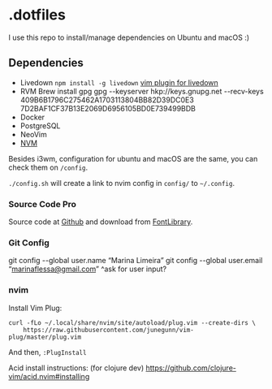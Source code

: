 # .dotfiles

I use this repo to install/manage dependencies on Ubuntu and macOS :)

## Dependencies

  - Livedown `npm install -g livedown` [vim plugin for livedown](https://github.com/shime/vim-livedown)
  - RVM
  Brew install gpg
  gpg --keyserver hkp://keys.gnupg.net --recv-keys 409B6B1796C275462A1703113804BB82D39DC0E3 7D2BAF1CF37B13E2069D6956105BD0E739499BDB
  - Docker
  - PostgreSQL
  - NeoVim
  - [NVM](https://github.com/creationix/nvm)

Besides i3wm, configuration for ubuntu and macOS are the same, you can check them on `/config`.

`./config.sh` will create a link to nvim config in `config/` to `~/.config`.

### Source Code Pro
Source code at [Github](https://github.com/adobe-fonts/source-code-pro) and download from [FontLibrary](https://fontlibrary.org/en/font/source-code-pro).

### Git Config 
git config --global user.name “Marina Limeira”
git config --global user.email “marinaflessa@gmail.com”
^ask for user input?	

### nvim

Install Vim Plug:
```
curl -fLo ~/.local/share/nvim/site/autoload/plug.vim --create-dirs \
    https://raw.githubusercontent.com/junegunn/vim-plug/master/plug.vim
```

And then, `:PlugInstall`

Acid install instructions: (for clojure dev)
https://github.com/clojure-vim/acid.nvim#installing
